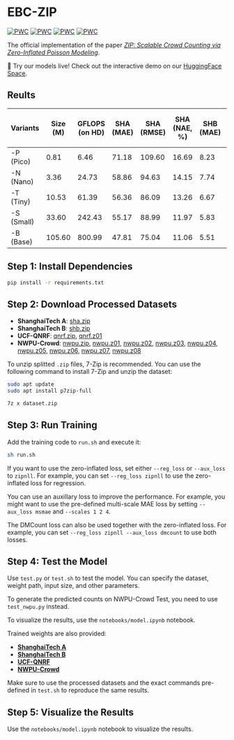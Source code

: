 # EBC-ZIP

[![PWC](https://img.shields.io/endpoint.svg?url=https://paperswithcode.com/badge/ebc-zip-improving-blockwise-crowd-counting/crowd-counting-on-shanghaitech-a)](https://paperswithcode.com/sota/crowd-counting-on-shanghaitech-a?p=ebc-zip-improving-blockwise-crowd-counting)
[![PWC](https://img.shields.io/endpoint.svg?url=https://paperswithcode.com/badge/ebc-zip-improving-blockwise-crowd-counting/crowd-counting-on-shanghaitech-b)](https://paperswithcode.com/sota/crowd-counting-on-shanghaitech-b?p=ebc-zip-improving-blockwise-crowd-counting)
[![PWC](https://img.shields.io/endpoint.svg?url=https://paperswithcode.com/badge/ebc-zip-improving-blockwise-crowd-counting/crowd-counting-on-ucf-qnrf)](https://paperswithcode.com/sota/crowd-counting-on-ucf-qnrf?p=ebc-zip-improving-blockwise-crowd-counting)
[![PWC](https://img.shields.io/endpoint.svg?url=https://paperswithcode.com/badge/ebc-zip-improving-blockwise-crowd-counting/crowd-counting-on-nwpu-crowd-val)](https://paperswithcode.com/sota/crowd-counting-on-nwpu-crowd-val?p=ebc-zip-improving-blockwise-crowd-counting)

The official implementation of the paper [*ZIP: Scalable Crowd Counting via Zero-Inflated Poisson Modeling*](https://arxiv.org/pdf/2506.19955).

🤗 Try our models live! Check out the interactive demo on our [HuggingFace Space](https://huggingface.co/spaces/Yiming-M/ZIP).

## Reults

| **Variants** | **Size (M)** | **GFLOPS (on HD)** | **SHA (MAE)** | **SHA (RMSE)** | **SHA (NAE, %)** | **SHB (MAE)** | **SHB (RMSE)** | **SHB (NAE, %)** | **QNRF (MAE)** | **QNRF (RMSE)** | **QNRF (NAE, %)** | **NWPU-Val (MAE)** | **NWPU-Val (RMSE)** | **NWPU-Val (NAE, %)** | **NWPU-Test (MAE)** | **NWPU-Test (RMSE)** | **NWPU-Test (NAE, %)** |
| ------------ | ------------ | ------------------ | ------------- | -------------- | ---------------- | ------------- | -------------- | ---------------- | -------------- | --------------- | ----------------- | ------------------ | ------------------- | --------------------- | ------------------- | -------------------- | ---------------------- |
| -P (Pico)    | 0.81         | 6.46               | 71.18         | 109.60         | 16.69            | 8.23          | 12.62          | 6.98             | 96.29          | 161.82          | 14.40             | 66.94              | 223.52              | 14.97                 | 79.91               | 327.17               | 21.42                  |
| -N (Nano)    | 3.36         | 24.73              | 58.86         | 94.63          | 14.15            | 7.74          | 12.14          | 6.33             | 86.46          | 147.64          | 12.60             | 56.27              | 292.53              | 14.06                 | 75.03               | 334.54               | 17.59                  |
| -T (Tiny)    | 10.53        | 61.39              | 56.36         | 86.09          | 13.26            | 6.67          | 9.90           | 5.52             | 76.02          | 129.40          | 11.10             | 46.74              | 145.32              | 11.31                 | 66.43               | 323.27               | 13.45                  |
| -S (Small)   | 33.60        | 242.43             | 55.17         | 88.99          | 11.97            | 5.83          | 9.21           | 4.58             | 73.32          | 125.09          | 10.40             | 31.66              | 77.11               | 9.61                  | 62.89               | 309.02               | 12.09                  |
| -B (Base)    | 105.60       | 800.99             | 47.81         | 75.04          | 11.06            | 5.51          | 8.63           | 4.48             | 69.46          | 121.88          | 10.18             | 28.26              | 64.84               | 9.20                  | 60.09               | 298.95               | 10.44                  |

## Step 1: Install Dependencies

```bash
pip install -r requirements.txt
```

## Step 2: Download Processed Datasets

- **ShanghaiTech A**: [sha.zip](https://github.com/Yiming-M/EBC-ZIP/releases/download/dataset/sha.zip)
- **ShanghaiTech B**: [shb.zip](https://github.com/Yiming-M/EBC-ZIP/releases/download/dataset/shb.zip)
- **UCF-QNRF**: [qnrf.zip](https://github.com/Yiming-M/EBC-ZIP/releases/download/dataset/qnrf.zip), [qnrf.z01](https://github.com/Yiming-M/EBC-ZIP/releases/download/dataset/qnrf.z01)
- **NWPU-Crowd**: [nwpu.zip](https://github.com/Yiming-M/EBC-ZIP/releases/download/dataset/nwpu.zip), [nwpu.z01](https://github.com/Yiming-M/EBC-ZIP/releases/download/dataset/nwpu.z01), [nwpu.z02](https://github.com/Yiming-M/EBC-ZIP/releases/download/dataset/nwpu.z02), [nwpu.z03](https://github.com/Yiming-M/EBC-ZIP/releases/download/dataset/nwpu.z03), [nwpu.z04](https://github.com/Yiming-M/EBC-ZIP/releases/download/dataset/nwpu.z04), [nwpu.z05](https://github.com/Yiming-M/EBC-ZIP/releases/download/dataset/nwpu.z05), [nwpu.z06](https://github.com/Yiming-M/EBC-ZIP/releases/download/dataset/nwpu.z06), [nwpu.z07](https://github.com/Yiming-M/EBC-ZIP/releases/download/dataset/nwpu.z07), [nwpu.z08](https://github.com/Yiming-M/EBC-ZIP/releases/download/dataset/nwpu.z08)

To unzip splitted `.zip` files, 7-Zip is recommended. You can use the following command to install 7-Zip and unzip the dataset:

```bash
sudo apt update
sudo apt install p7zip-full

7z x dataset.zip
```

## Step 3: Run Training

Add the training code to `run.sh` and execute it:

```bash
sh run.sh
```

If you want to use the zero-inflated loss, set either `--reg_loss` or `--aux_loss` to `zipnll`. For example, you can set `--reg_loss zipnll` to use the zero-inflated loss for regression. 

You can use an auxillary loss to improve the performance. For example, you might want to use the pre-defined multi-scale MAE loss by setting `--aux_loss msmae` and `--scales 1 2 4`.

The DMCount loss can also be used together with the zero-inflated loss. For example, you can set `--reg_loss zipnll --aux_loss dmcount` to use both losses.


## Step 4: Test the Model

Use `test.py` or `test.sh` to test the model. You can specify the dataset, weight path, input size, and other parameters.

To generate the predicted counts on NWPU-Crowd Test, you need to use `test_nwpu.py` instead.

To visualize the results, use the `notebooks/model.ipynb` notebook.

Trained weights are also provided:
- [**ShanghaiTech A**](https://github.com/Yiming-M/EBC-ZIP/releases/tag/weights_sha)
- [**ShanghaiTech B**](https://github.com/Yiming-M/EBC-ZIP/releases/tag/weights_shb)
- [**UCF-QNRF**](https://github.com/Yiming-M/EBC-ZIP/releases/tag/weights_qnrf)
- [**NWPU-Crowd**](https://github.com/Yiming-M/EBC-ZIP/releases/tag/weights_nwpu)

Make sure to use the processed datasets and the exact commands pre-defined in `test.sh` to reproduce the same results.

## Step 5: Visualize the Results

Use the `notebooks/model.ipynb` notebook to visualize the results.
